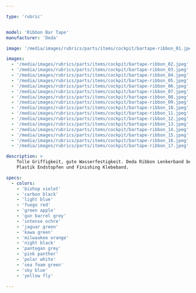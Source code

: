 ```yaml
---

type: 'rubric'


model: 'Ribbon Bar Tape'
manufacturer: 'Deda'

image: '/media/images/rubrics/parts/items/cockpit/bartape-ribbon_01.jpeg'

images:
  - '/media/images/rubrics/parts/items/cockpit/bartape-ribbon_02.jpeg'
  - '/media/images/rubrics/parts/items/cockpit/bartape-ribbon_03.jpeg'
  - '/media/images/rubrics/parts/items/cockpit/bartape-ribbon_04.jpeg'
  - '/media/images/rubrics/parts/items/cockpit/bartape-ribbon_05.jpeg'
  - '/media/images/rubrics/parts/items/cockpit/bartape-ribbon_06.jpeg'
  - '/media/images/rubrics/parts/items/cockpit/bartape-ribbon_07.jpeg'
  - '/media/images/rubrics/parts/items/cockpit/bartape-ribbon_08.jpeg'
  - '/media/images/rubrics/parts/items/cockpit/bartape-ribbon_09.jpeg'
  - '/media/images/rubrics/parts/items/cockpit/bartape-ribbon_10.jpeg'
  - '/media/images/rubrics/parts/items/cockpit/bartape-ribbon_11.jpeg'
  - '/media/images/rubrics/parts/items/cockpit/bartape-ribbon_12.jpeg'
  - '/media/images/rubrics/parts/items/cockpit/bartape-ribbon_13.jpeg'
  - '/media/images/rubrics/parts/items/cockpit/bartape-ribbon_14.jpeg'
  - '/media/images/rubrics/parts/items/cockpit/bartape-ribbon_15.jpeg'
  - '/media/images/rubrics/parts/items/cockpit/bartape-ribbon_16.jpeg'
  - '/media/images/rubrics/parts/items/cockpit/bartape-ribbon_17.jpeg'

description: >
    Tolle Griffigkeit, gute Wasserfestigkeit. Deda Ribbon Lenkerband beinhaltet Chromfarbene 
    Plastik Endstopfen und Finishing Klebeband.

specs:
  - colors:
    - 'bishop violet'
    - 'carbon black'
    - 'light blue'
    - 'fuego red'
    - 'green apple'
    - 'gun barrel grey'
    - 'intense ochre'
    - 'jaguar green'
    - 'kawa green'
    - 'milwaukee orange'
    - 'night black'
    - 'pantegan grey'
    - 'pink panther'
    - 'polar white'
    - 'sea foam green'
    - 'sky blue'
    - 'yellow fly'

---
```


